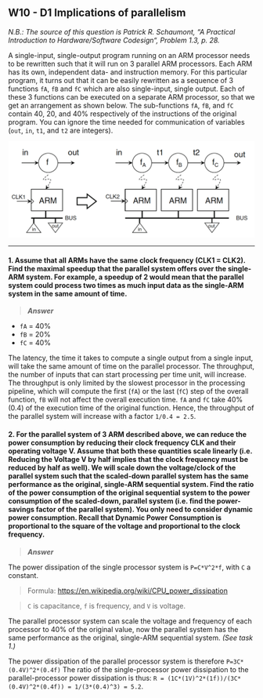 ## W10 - D1 Implications of parallelism

*N.B.: The source of this question is Patrick R. Schaumont, “A Practical Introduction to Hardware/Software Codesign“, Problem 1.3, p. 28.*

A single-input, single-output program running on an ARM processor needs to be rewritten such that it will run on 3 parallel ARM processors. Each ARM has its own, independent data- and instruction memory. For this particular program, it turns out that it can be easily rewritten as a sequence of 3 functions `fA`, `fB` and `fC` which are also single-input, single output. Each of these 3 functions can be executed on a separate ARM processor, so that we get an arrangement as shown below. The sub-functions `fA`, `fB`, and `fC` contain 40, 20, and 40% respectively of the instructions of the original program. You can ignore the time needed for communication of variables (`out`, `in`, `t1`, and `t2` are integers).

<img src="/Resources/images/w10d1.png" alt="drawing" width="550"/>

---

#### 1. Assume that all ARMs have the same clock frequency (CLK1 = CLK2). Find the maximal speedup that the parallel system offers over the single-ARM system. For example, a speedup of 2 would mean that the parallel system could process two times as much input data as the single-ARM system in the same amount of time.

>***Answer***

* `fA` = 40%
* `fB` = 20%
* `fC` = 40%

The latency, the time it takes to compute a single output from a single input, will take the same amount of time on the parallel processor. The throughput, the number of inputs that can start processing per time unit, will increase. The throughput is only limited by the slowest processor in the processing pipeline, which will compute the first (`fA`) or the last (`fC`) step of the overall function, `fB` will not affect the overall execution time. `fA` and `fC` take 40% (0.4) of the execution time of the original function. Hence, the throughput of the parallel system will increase with a factor `1/0.4 = 2.5`.


#### 2. For the parallel system of 3 ARM described above, we can reduce the power consumption by reducing their clock frequency CLK and their operating voltage V. Assume that both these quantities scale linearly (i.e. Reducing the Voltage V by half implies that the clock frequency must be reduced by half as well). We will scale down the voltage/clock of the parallel system such that the scaled-down parallel system has the same performance as the original, single-ARM sequential system. Find the ratio of the power consumption of the original sequential system to the power consumption of the scaled-down, parallel system (i.e. find the power-savings factor of the parallel system). You only need to consider dynamic power consumption. Recall that Dynamic Power Consumption is proportional to the square of the voltage and proportional to the clock frequency.

>***Answer***

The power dissipation of the single processor system is `P=C*V^2*f`, with `C` a constant. 

>Formula: https://en.wikipedia.org/wiki/CPU_power_dissipation

>`C` is capacitance, `f` is frequency, and `V` is voltage.

The parallel processor system can scale the voltage and frequency of each processor to 40% of the original value, now the parallel system has the same performance as the original, single-ARM sequential system. *(See task 1.)*

The power dissipation of the parallel processor system is therefore `P=3C*(0.4V)^2*(0.4f)` The ratio of the single-processor power dissipation to the parallel-processor power dissipation is thus:
`R = (1C*(1V)^2*(1f))/(3C*(0.4V)^2*(0.4f)) = 1/(3*(0.4)^3) = 5.2`.
